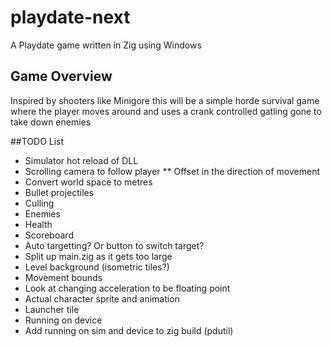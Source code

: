 # playdate-next
A Playdate game written in Zig using Windows

## Game Overview
Inspired by shooters like Minigore this will be a simple horde survival game where the player moves around and uses a crank controlled gatling gone to take down enemies

##TODO List
* Simulator hot reload of DLL
* Scrolling camera to follow player
** Offset in the direction of movement
* Convert world space to metres
* Bullet projectiles
* Culling
* Enemies
* Health
* Scoreboard
* Auto targetting? Or button to switch target?
* Split up main.zig as it gets too large
* Level background (isometric tiles?)
* Movement bounds
* Look at changing acceleration to be floating point
* Actual character sprite and animation
* Launcher tile
* Running on device
* Add running on sim and device to zig build (pdutil)

